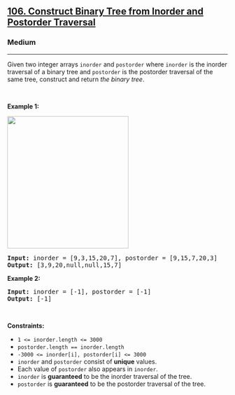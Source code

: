 <h2><a href="https://leetcode.com/problems/construct-binary-tree-from-inorder-and-postorder-traversal/">106. Construct Binary Tree from Inorder and Postorder Traversal</a></h2><h3>Medium</h3><hr><div style="user-select: auto;"><p style="user-select: auto;">Given two integer arrays <code style="user-select: auto;">inorder</code> and <code style="user-select: auto;">postorder</code> where <code style="user-select: auto;">inorder</code> is the inorder traversal of a binary tree and <code style="user-select: auto;">postorder</code> is the postorder traversal of the same tree, construct and return <em style="user-select: auto;">the binary tree</em>.</p>

<p style="user-select: auto;">&nbsp;</p>
<p style="user-select: auto;"><strong style="user-select: auto;">Example 1:</strong></p>
<img alt="" src="https://assets.leetcode.com/uploads/2021/02/19/tree.jpg" style="width: 277px; height: 302px; user-select: auto;">
<pre style="user-select: auto;"><strong style="user-select: auto;">Input:</strong> inorder = [9,3,15,20,7], postorder = [9,15,7,20,3]
<strong style="user-select: auto;">Output:</strong> [3,9,20,null,null,15,7]
</pre>

<p style="user-select: auto;"><strong style="user-select: auto;">Example 2:</strong></p>

<pre style="user-select: auto;"><strong style="user-select: auto;">Input:</strong> inorder = [-1], postorder = [-1]
<strong style="user-select: auto;">Output:</strong> [-1]
</pre>

<p style="user-select: auto;">&nbsp;</p>
<p style="user-select: auto;"><strong style="user-select: auto;">Constraints:</strong></p>

<ul style="user-select: auto;">
	<li style="user-select: auto;"><code style="user-select: auto;">1 &lt;= inorder.length &lt;= 3000</code></li>
	<li style="user-select: auto;"><code style="user-select: auto;">postorder.length == inorder.length</code></li>
	<li style="user-select: auto;"><code style="user-select: auto;">-3000 &lt;= inorder[i], postorder[i] &lt;= 3000</code></li>
	<li style="user-select: auto;"><code style="user-select: auto;">inorder</code> and <code style="user-select: auto;">postorder</code> consist of <strong style="user-select: auto;">unique</strong> values.</li>
	<li style="user-select: auto;">Each value of <code style="user-select: auto;">postorder</code> also appears in <code style="user-select: auto;">inorder</code>.</li>
	<li style="user-select: auto;"><code style="user-select: auto;">inorder</code> is <strong style="user-select: auto;">guaranteed</strong> to be the inorder traversal of the tree.</li>
	<li style="user-select: auto;"><code style="user-select: auto;">postorder</code> is <strong style="user-select: auto;">guaranteed</strong> to be the postorder traversal of the tree.</li>
</ul>
</div>